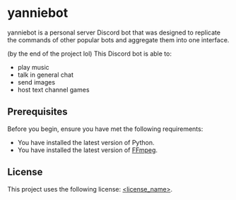 # yanniebot
<!-- https://shields.io/ --->
yanniebot is a personal server Discord bot that was designed to replicate the commands of other popular bots and aggregate them into one interface.

(by the end of the project lol) This Discord bot is able to:
* play music
* talk in general chat
* send images
* host text channel games

## Prerequisites

Before you begin, ensure you have met the following requirements:
<!--- These are just example requirements. Add, duplicate or remove as required --->
* You have installed the latest version of Python.
* You have installed the latest version of [FFmpeg](https://ffmpeg.org/download.html).

## License
<!--- If you're not sure which open license to use see https://choosealicense.com/--->

This project uses the following license: [<license_name>](<link>).